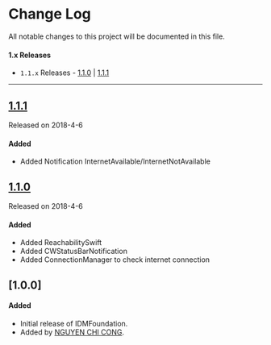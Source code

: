 # Change Log
All notable changes to this project will be documented in this file.

#### 1.x Releases
- `1.1.x` Releases  - [1.1.0](#110) | [1.1.1](#111) 

---
## [1.1.1](https://github.com/congncif/IDMFoundation/releases/tag/1.1.1)
Released on 2018-4-6

#### Added
- Added Notification InternetAvailable/InternetNotAvailable

## [1.1.0](https://github.com/congncif/IDMFoundation/releases/tag/1.1.0)
Released on 2018-4-6

#### Added
- Added ReachabilitySwift
- Added CWStatusBarNotification
- Added ConnectionManager to check internet connection

## [1.0.0]

#### Added
- Initial release of IDMFoundation.
- Added by [NGUYEN CHI CONG](https://github.com/congncif).
